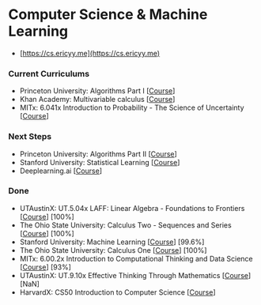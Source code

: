 # Computer Science & Machine Learning

* [https://cs.ericyy.me](https://cs.ericyy.me)

### Current Curriculums

* Princeton University: Algorithms Part I [[Course](https://www.coursera.org/learn/algorithms-part1/home/welcome)]
* Khan Academy: Multivariable calculus [[Course](https://www.khanacademy.org/math/multivariable-calculus)]
* MITx: 6.041x Introduction to Probability - The Science of Uncertainty [[Course](https://courses.edx.org/courses/course-v1:MITx+6.041x_4+1T2017/course/)]

### Next Steps
 
* Princeton University: Algorithms Part II [[Course](https://www.coursera.org/learn/algorithms-part1/home/welcome)]
* Stanford University: Statistical Learning [[Course](https://lagunita.stanford.edu/courses/HumanitiesSciences/StatLearning/Winter2016/info)]
* Deeplearning.ai [[Course](https://www.coursera.org/specializations/deep-learning)]

### Done

* UTAustinX: UT.5.04x LAFF: Linear Algebra - Foundations to Frontiers [[Course](https://courses.edx.org/courses/course-v1:UTAustinX+UT.5.05x+2T2017/course/)] [100%]
* The Ohio State University: Calculus Two - Sequences and Series [[Course](https://www.coursera.org/learn/advanced-calculus)] [100%]
* Stanford University: Machine Learning [[Course](https://www.coursera.org/learn/machine-learning/home/welcome)] [99.6%]
* The Ohio State University: Calculus One [[Course](https://www.coursera.org/learn/calculus1/home/welcome)] [100%]
* MITx: 6.00.2x Introduction to Computational Thinking and Data Science [[Course](https://courses.edx.org/courses/course-v1:MITx+6.00.2x_7+1T2017/info)] [93%]
* UTAustinX: UT.9.10x Effective Thinking Through Mathematics [[Course](https://courses.edx.org/courses/course-v1:UTAustinX+UT.9.10x+3T2016/course/)] [NaN]
* HarvardX: CS50 Introduction to Computer Science [[Course](https://courses.edx.org/courses/course-v1:HarvardX+CS50+X/info)]


